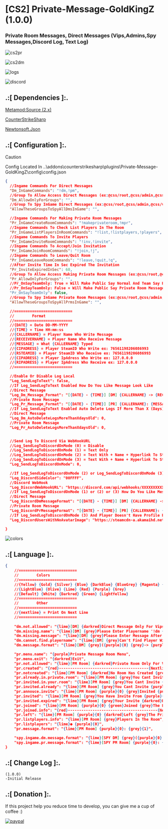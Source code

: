 # [CS2] Private-Message-GoldKingZ (1.0.0)

### Private Room Messages, Direct Messages (Vips,Admins,Spy Messages,Discord Log, Text Log)

![cs2pr](https://github.com/oqyh/cs2-Private-Message-GoldKingZ/assets/48490385/aa61606d-7f3f-4fc4-9837-2285f209fdb5)

![cs2dm](https://github.com/oqyh/cs2-Private-Message-GoldKingZ/assets/48490385/5e2598d0-6d7f-4966-9139-1891f32bfb6d)

![logs](https://github.com/oqyh/cs2-Private-Message-GoldKingZ/assets/48490385/fb54e096-cbdf-488c-ba4e-b4977fe95fb2)

![discord](https://github.com/oqyh/cs2-Private-Message-GoldKingZ/assets/48490385/b81719ef-8b9d-4f64-a818-4290ae470e56)


## .:[ Dependencies ]:.
[Metamod:Source (2.x)](https://www.sourcemm.net/downloads.php/?branch=master)

[CounterStrikeSharp](https://github.com/roflmuffin/CounterStrikeSharp/releases)

[Newtonsoft.Json](https://www.nuget.org/packages/Newtonsoft.Json)




## .:[ Configuration ]:.

> [!CAUTION]
> Config Located In ..\addons\counterstrikesharp\plugins\Private-Message-GoldKingZ\config\config.json                                           
>

```json
{
  //Ingame Commands For Direct Messages
  "Dm_InGameCommands": "!dm,!pm",
  //Group To Allow Access Direct Messages (ex:@css/root,@css/admin,@css/vip,#css/admin,#css/vip)
  "Dm_AllowOnlyForGroups": "",
  //Group To Spy InGame Direct Messages (ex:@css/root,@css/admin,@css/vip,#css/admin,#css/vip)
  "AllowTheseGroupsToSpyAllDmsInGame": "",

  //Ingame Commands For Making Private Room Messages
  "Pr_InGameCreateRoomCommands": "!makeprivateroom,!mpr",
  //Ingame Commands To Check List Players In The Room
  "Pr_InGameListPlayersInRoomCommands": "!list,!listplayers,!players",
  //Ingame Commands To Invite Players
  "Pr_InGameInviteRoomCommands": "!inv,!invite",
  //Ingame Commands To Accept/Join Invitation 
  "Pr_InGameJoinRoomCommands": "!join,!j",
  //Ingame Commands To Leave/Quit Room
  "Pr_InGameLeaveRoomCommands": "!leave,!quit,!q",
  //After Invite Time In Sec Expired The Invitation 
  "Pr_InviteExpiredInSec": 60,
  //Group To Allow Access Making Private Room Messages (ex:@css/root,@css/admin,@css/vip,#css/admin,#css/vip)
  "Pr_AllowOnlyForGroups": "",
  //Pr_OnSayTeamOnly: True = Will Make Public Say Normal And Team Say Private Room Messages
  //Pr_OnSayTeamOnly: False = Will Make Public Say Private Room Messages And Team Say Private Room Messages
  "Pr_OnSayTeamOnly": false,
  //Group To Spy InGame Private Room Messages (ex:@css/root,@css/admin,@css/vip,#css/admin,#css/vip)
  "AllowTheseGroupsToSpyAllPrmsInGame": "",

  //==========================
  //        Format
  //==========================
  //{DATE} = Date DD-MM-YYYY
  //{TIME} = Time HH:mm:ss
  //{CALLERNAME} = Player Name Who Write Message
  //{RECEIVERNAME} = Player Name Who Receive Message
  //{MESSAGE} = What {CALLERNAME} Typed
  //{CIPADRESS} = Player SteamID Who Write ex: 76561198206086993
  //{RSTEAMID} = Player SteamID Who Receive ex: 76561198206086993
  //{CIPADRESS} = Player IpAdress Who Write ex: 127.0.0.0
  //{RIPADRESS} = Player IpAdress Who Receive ex: 127.0.0.0
  //==========================

  //Enable Or Disable Log Local
  "Log_SendLogToText": false,
  //If Log_SendLogToText Enabled How Do You Like Message Look Like
  //Direct Message
  "Log_Dm_Message_Format": "[{DATE} - {TIME}] [DM] {CALLERNAME} -> {RECEIVERNAME}: {MESSAGE}  ({CSTEAMID} - Ip: {CIPADRESS} || {RSTEAMID} - Ip: {RIPADRESS})",
  //Private Room Message
  "Log_Pr_Message_Format": "[{DATE} - {TIME}] [PR] {CALLERNAME}: {MESSAGE}  ({CSTEAMID} - Ip: {CIPADRESS})",
  //If Log_SendLogToText Enabled Auto Delete Logs If More Than X (Days) Old
  //Direct Message
  "Log_Dm_AutoDeleteLogsMoreThanXdaysOld": 0,
  //Private Room Message
  "Log_Pr_AutoDeleteLogsMoreThanXdaysOld": 0,


  //Send Log To Discord Via WebHookURL
  //Log_SendLogToDiscordOnMode (0) = Disable
  //Log_SendLogToDiscordOnMode (1) = Text Only
  //Log_SendLogToDiscordOnMode (2) = Text With + Name + Hyperlink To Steam Profile
  //Log_SendLogToDiscordOnMode (3) = Text With + Name + Hyperlink To Steam Profile + Profile Picture
  "Log_SendLogToDiscordOnMode": 0,

  //If Log_SendLogToDiscordOnMode (2) or Log_SendLogToDiscordOnMode (3) How Would You Side Color Message To Be Check (https://www.color-hex.com/) For Colors
  "Log_DiscordSideColor": "00FFFF",
  //Discord WebHook
  "Log_DiscordWebHookURL": "https://discord.com/api/webhooks/XXXXXXXXXXXXXXXXXXXXXXXXXXXXXXXXXXXXXXXXXXXXXXXXXXXXXX",
  //If Log_SendLogToDiscordOnMode (1) or (2) or (3) How Do You Like Message Look Like
  //Direct Message
  "Log_DiscordDmMessageFormat": "[{DATE} - {TIME}] [DM] {CALLERNAME} -> {RECEIVERNAME}: {MESSAGE}  ({CSTEAMID} - Ip: {CIPADRESS} || {RSTEAMID} - Ip: {RIPADRESS})",
  //Private Room Message
  "Log_DiscordPrMessageFormat": "[{DATE} - {TIME}] [PR] {CALLERNAME}: {MESSAGE}  ({CSTEAMID} - Ip: {CIPADRESS})",
  //If Log_SendLogToDiscordOnMode (3) And Player Doesn't Have Profile Picture Which Picture Do You Like To Be Replaced
  "Log_DiscordUsersWithNoAvatarImage": "https://steamcdn-a.akamaihd.net/steamcommunity/public/images/avatars/b5/b5bd56c1aa4644a474a2e4972be27ef9e82e517e_full.jpg",

}
```

![colors](https://github.com/oqyh/cs2-Private-Message-GoldKingZ/assets/48490385/07b50124-01b9-454e-9dcd-f3b548304a03)

## .:[ Language ]:.



```json
{
    //==========================
    //        Colors
    //==========================
    //{Yellow} {Gold} {Silver} {Blue} {DarkBlue} {BlueGrey} {Magenta} {LightRed}
    //{LightBlue} {Olive} {Lime} {Red} {Purple} {Grey}
    //{Default} {White} {Darkred} {Green} {LightYellow}
    //==========================
    //        Other
    //==========================
    //{nextline} = Print On Next Line
    //==========================
	
    "dm.not.allowed": "{lime}[DM] {darkred}Direct Message Only For Vips",
    "dm.missing.name": "{lime}[DM] {grey}Please Enter Playername '!dm {darkred}<playername> {grey}<message>'",
    "dm.missing.message": "{lime}[DM] {grey}Please Enter Message After Name '!dm <playername> {darkred}<message>{grey}'",
    "dm.cannot.find.playername": "{lime}[DM] {grey}Can't Find Player With Name {purple}{0}",
    "dm.message.format": "{lime}[DM] {grey}({purple}{0} {grey}-> {purple}{1}{grey}){white}: {grey}{2}",

    "pr.menu.name": "{purple}Private Message Room Menu",
    "pr.menu.exit": "{darkred}Exit",
    "pr.not.allowed": "{lime}[PM Room] {darkred}Private Room Only For Vips",
    "pr.created": "{red}----------------------------------------{Nextline}{lime}[PM Room] {grey}Private Room Has {Green}Created{Nextline}{lime}[PM Room] {grey}You Can Invite People By {Yellow}!inv {grey}Or {Yellow}!invite{Nextline}{lime}[PM Room] {grey}You Leave Private Room By {Yellow}!leave {grey}Or {Yellow}!quit{Nextline}{red}----------------------------------------",
    "pr.notcreated": "{lime}[PM Room] {darkred}No Room Has Created {grey}You Need To Create First {Nextline}{lime}[PM Room] {Yellow}!makeprivateroom {grey}Or {Yellow}!mpr",
    "pr.already.in.private.room": "{lime}[PM Room] {grey}You Cant Invite {purple}{0} {grey}He Is In Private Room Now",
    "pr.invited.in.your.room": "{lime}[PM Room] {grey}You Cant Invite {purple}{0} {grey}He Is In Your Room",
    "pr.invited.already": "{lime}[PM Room] {grey}You Cant Invite {purple}{0} {grey}He Has Invite You Need To Wait",
    "pr.annouce.invite": "{lime}[PM Room] {purple}{0} {grey}Invited {purple}{1} {grey}To The Room",
    "pr.invited": "{lime}[PM Room] {grey}You Have Invite From {purple}{0} {grey}To Accept Type {Yellow}!join",
    "pr.invited.expired": "{lime}[PM Room] {grey}Your Invite {darkred}Expired",
    "pr.joined": "{lime}[PM Room] {purple}{0} {green}Joined {grey}The Private Room",
    "pr.joined.info": "{red}----------------------------------------{Nextline}{lime}[PM Room] {grey}You Can Invite People By {Yellow}!inv {grey}Or {Yellow}!invite{Nextline}{lime}[PM Room] {grey}You Leave Private Room By {Yellow}!leave {grey}Or {Yellow}!quit{Nextline}{red}----------------------------------------",
    "pr.left": "{lime}[PM Room] {purple}{0} {darkred}Left {grey}The Private Room",
    "pr.listplayers.info": "{lime}[PM Room] {grey}Players In The Room",
    "pr.listplayers": "{lime}● {purple}{0}",
    "pr.message.format": "{lime}[PM Room] {purple}{0}: {grey}{1}",

    "spy.ingame.dm.message.format": "{lime}[SPY DM] {grey}({purple}{0} {grey}-> {purple}{1}{grey}){white}: {grey}{2}",
    "spy.ingame.pr.message.format": "{lime}[SPY PM Room] {purple}{0}: {grey}{1}"
}
```

## .:[ Change Log ]:.
```
(1.0.0)
-Initial Release
```

## .:[ Donation ]:.

If this project help you reduce time to develop, you can give me a cup of coffee :)

[![paypal](https://www.paypalobjects.com/en_US/i/btn/btn_donateCC_LG.gif)](https://paypal.me/oQYh)
